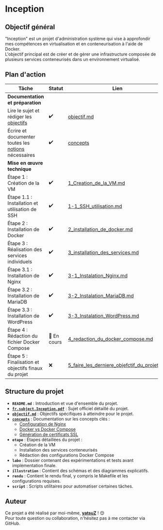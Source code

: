 # Inception

## Objectif général

"Inception" est un projet d'administration système qui vise à approfondir mes compétences en virtualisation et en conteneurisation à l'aide de Docker.  
L'objectif principal est de créer et de gérer une infrastructure composée de plusieurs services conteneurisés dans un environnement virtualisé.

## Plan d'action

| Tâche | Statut | Lien |
|-------|--------|------|
| **Documentation et préparation** | | |
| Lire le sujet et rédiger les [objectifs](./objectif.md) | ✔️ | [objectif.md](./objectif.md) |
| Écrire et documenter toutes les [notions](./concepts/) nécessaires | ✔️ | [concepts](./concepts/) |
| **Mise en œuvre technique** | | |
| Étape 1 : Création de la VM | ✔️ | [1_Creation_de_la_VM.md](./etape/1_Creation_de_la_VM.md) |
| Étape 1.1 : Installation et utilisation de SSH | ✔️ | [1-1_SSH_utilisation.md](./etape/1-1_SSH_utilisation.md) |
| Étape 2 : Installation de Docker | ✔️ | [2_installation_de_docker.md](./etape/2_installation_de_docker.md) |
| Étape 3 : Réalisation des services individuels | ✔️ | [3_installation_des_services.md](./etape/3_installation_des_services.md) |
| Étape 3.1 : Installation de Nginx | ✔️ | [3-1_Instalation_Nginx.md](./etape/Instalation_des_services/1_Instalation_Nginx.md) |
| Étape 3.2 : Installation de MariaDB | ✔️ | [3-2_Instalation_MariaDB.md](./etape/Instalation_des_services/2_Instalation_MariaDB.md) |
| Étape 3.3 : Installation de WordPress | ✔️ | [3-3_Instalation_WordPress.md](./etape/Instalation_des_services/3_Instalation_WordPress.md) |
| Étape 4 : Rédaction du fichier Docker Compose | 🔄 En cours | [4_redaction_du_docker_compose.md](./etape/4_redaction_du_docker_compose.md) |
| Étape 5 : Finalisation et objectifs finaux du projet | ❌ | [5_faire_les_derniere_objefctif_du_projet.md](./etape/5_faire_les_derniere_objefctif_du_projet.md) |

## Structure du projet

- **`README.md`** : Introduction et vue d'ensemble du projet.  
- **[`fr.subject.Inception.pdf`](./fr.subject.Inception.pdf)** : Sujet officiel détaillé du projet.  
- **[`objectif.md`](./objectif.md)** : Objectifs spécifiques à atteindre pour le projet.  
- **[`concepts`](./concepts/)** : Documentation sur les concepts clés :  
  - [Configuration de Nginx](./concepts/configuration_de_nginx.md)  
  - [Docker vs Docker Compose](./concepts/docker_vs_docker_compose.md)  
  - [Génération de certificats SSL](./concepts/generer_un_certificat_ssl.md)  
- **`etape`** : Étapes détaillées du projet :  
  - Création de la VM  
  - Installation des services conteneurisés  
  - Rédaction des configurations Docker Compose  
- **`labo`** : Dossier contenant des expérimentations et tests avant implémentation finale.  
- **`illustration`** : Contient des schémas et des diagrammes explicatifs.  
- **`rendu`** : Contient le rendu final, y compris le Makefile et les configurations requises.  
- **`script`** : Scripts utilitaires pour automatiser certaines tâches.  

## Auteur

Ce projet a été réalisé par moi-même, **[yatsuZ](https://github.com/yatsuZ)** ! 😊  
Pour toute question ou collaboration, n'hésitez pas à me contacter via GitHub.